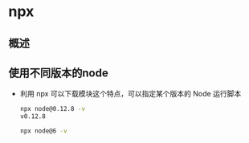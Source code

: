 # npx

## 概述

## 使用不同版本的node

*   利用 npx 可以下载模块这个特点，可以指定某个版本的 Node 运行脚本

    ```bash
    npx node@0.12.8 -v
    v0.12.8

    npx node@6 -v

    ```
